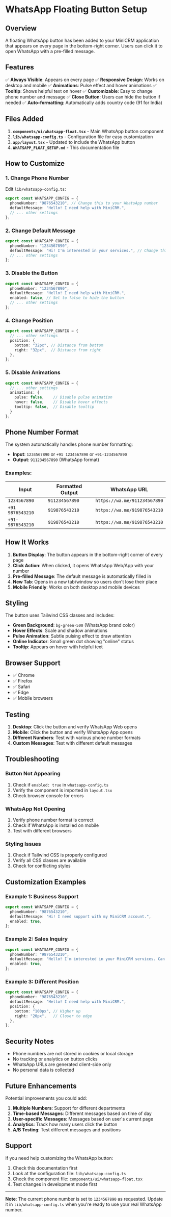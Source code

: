 # WhatsApp Floating Button Setup

## Overview

A floating WhatsApp button has been added to your MiniCRM application that appears on every page in the bottom-right corner. Users can click it to open WhatsApp with a pre-filled message.

## Features

✅ **Always Visible**: Appears on every page
✅ **Responsive Design**: Works on desktop and mobile
✅ **Animations**: Pulse effect and hover animations
✅ **Tooltip**: Shows helpful text on hover
✅ **Customizable**: Easy to change phone number and message
✅ **Close Button**: Users can hide the button if needed
✅ **Auto-formatting**: Automatically adds country code (91 for India)

## Files Added

1. **`components/ui/whatsapp-float.tsx`** - Main WhatsApp button component
2. **`lib/whatsapp-config.ts`** - Configuration file for easy customization
3. **`app/layout.tsx`** - Updated to include the WhatsApp button
4. **`WHATSAPP_FLOAT_SETUP.md`** - This documentation file

## How to Customize

### 1. Change Phone Number

Edit `lib/whatsapp-config.ts`:

```typescript
export const WHATSAPP_CONFIG = {
  phoneNumber: "9876543210", // Change this to your WhatsApp number
  defaultMessage: "Hello! I need help with MiniCRM.",
  // ... other settings
};
```

### 2. Change Default Message

```typescript
export const WHATSAPP_CONFIG = {
  phoneNumber: "1234567890",
  defaultMessage: "Hi! I'm interested in your services.", // Change this
  // ... other settings
};
```

### 3. Disable the Button

```typescript
export const WHATSAPP_CONFIG = {
  phoneNumber: "1234567890",
  defaultMessage: "Hello! I need help with MiniCRM.",
  enabled: false, // Set to false to hide the button
  // ... other settings
};
```

### 4. Change Position

```typescript
export const WHATSAPP_CONFIG = {
  // ... other settings
  position: {
    bottom: "32px", // Distance from bottom
    right: "32px",  // Distance from right
  },
};
```

### 5. Disable Animations

```typescript
export const WHATSAPP_CONFIG = {
  // ... other settings
  animations: {
    pulse: false,    // Disable pulse animation
    hover: false,    // Disable hover effects
    tooltip: false,  // Disable tooltip
  }
};
```

## Phone Number Format

The system automatically handles phone number formatting:

- **Input**: `1234567890` or `+91 1234567890` or `+91-1234567890`
- **Output**: `911234567890` (WhatsApp format)

### Examples:

| Input | Formatted Output | WhatsApp URL |
|-------|------------------|--------------|
| `1234567890` | `911234567890` | `https://wa.me/911234567890` |
| `+91 9876543210` | `919876543210` | `https://wa.me/919876543210` |
| `+91-9876543210` | `919876543210` | `https://wa.me/919876543210` |

## How It Works

1. **Button Display**: The button appears in the bottom-right corner of every page
2. **Click Action**: When clicked, it opens WhatsApp Web/App with your number
3. **Pre-filled Message**: The default message is automatically filled in
4. **New Tab**: Opens in a new tab/window so users don't lose their place
5. **Mobile Friendly**: Works on both desktop and mobile devices

## Styling

The button uses Tailwind CSS classes and includes:

- **Green Background**: `bg-green-500` (WhatsApp brand color)
- **Hover Effects**: Scale and shadow animations
- **Pulse Animation**: Subtle pulsing effect to draw attention
- **Online Indicator**: Small green dot showing "online" status
- **Tooltip**: Appears on hover with helpful text

## Browser Support

- ✅ Chrome
- ✅ Firefox
- ✅ Safari
- ✅ Edge
- ✅ Mobile browsers

## Testing

1. **Desktop**: Click the button and verify WhatsApp Web opens
2. **Mobile**: Click the button and verify WhatsApp App opens
3. **Different Numbers**: Test with various phone number formats
4. **Custom Messages**: Test with different default messages

## Troubleshooting

### Button Not Appearing

1. Check if `enabled: true` in `whatsapp-config.ts`
2. Verify the component is imported in `layout.tsx`
3. Check browser console for errors

### WhatsApp Not Opening

1. Verify phone number format is correct
2. Check if WhatsApp is installed on mobile
3. Test with different browsers

### Styling Issues

1. Check if Tailwind CSS is properly configured
2. Verify all CSS classes are available
3. Check for conflicting styles

## Customization Examples

### Example 1: Business Support

```typescript
export const WHATSAPP_CONFIG = {
  phoneNumber: "9876543210",
  defaultMessage: "Hi! I need support with my MiniCRM account.",
  enabled: true,
};
```

### Example 2: Sales Inquiry

```typescript
export const WHATSAPP_CONFIG = {
  phoneNumber: "9876543210",
  defaultMessage: "Hello! I'm interested in your MiniCRM services. Can you tell me more?",
  enabled: true,
};
```

### Example 3: Different Position

```typescript
export const WHATSAPP_CONFIG = {
  phoneNumber: "9876543210",
  defaultMessage: "Hello! I need help with MiniCRM.",
  position: {
    bottom: "100px", // Higher up
    right: "20px",   // Closer to edge
  },
};
```

## Security Notes

- Phone numbers are not stored in cookies or local storage
- No tracking or analytics on button clicks
- WhatsApp URLs are generated client-side only
- No personal data is collected

## Future Enhancements

Potential improvements you could add:

1. **Multiple Numbers**: Support for different departments
2. **Time-based Messages**: Different messages based on time of day
3. **User-specific Messages**: Messages based on user's current page
4. **Analytics**: Track how many users click the button
5. **A/B Testing**: Test different messages and positions

## Support

If you need help customizing the WhatsApp button:

1. Check this documentation first
2. Look at the configuration file: `lib/whatsapp-config.ts`
3. Check the component file: `components/ui/whatsapp-float.tsx`
4. Test changes in development mode first

---

**Note**: The current phone number is set to `1234567890` as requested. Update it in `lib/whatsapp-config.ts` when you're ready to use your real WhatsApp number.
